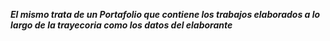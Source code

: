 ***El mismo trata de un Portafolio que contiene los trabajos elaborados a lo largo de la trayecoria como los datos del elaborante***